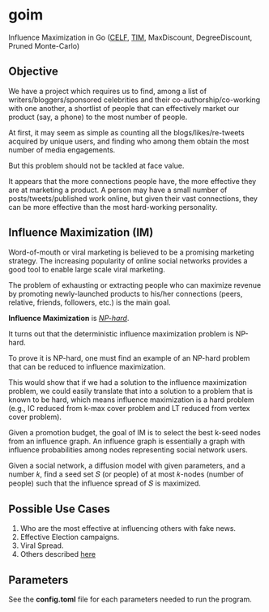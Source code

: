 # goim
Influence Maximization in Go ([CELF][1], [TIM][2], MaxDiscount, DegreeDiscount, Pruned Monte-Carlo)

## Objective

We have a project which requires us to find, among a list of writers/bloggers/sponsored celebrities 
and their co-authorship/co-working with one another, a shortlist of people that can effectively market our 
product (say, a phone) to the most number of people.

At first, it may seem as simple as counting all the blogs/likes/re-tweets acquired by unique users,
and finding who among them obtain the most number of media engagements. 

But this problem should not be tackled at face value.

It appears that the more connections people have, the more effective they are at marketing a product. 
A person may have a small number of posts/tweets/published work online, but given their vast connections, 
they can be more effective than the most hard-working personality.

## Influence Maximization (IM)

Word-of-mouth or viral marketing is believed to be a promising marketing strategy. 
The increasing popularity of online social networks provides a good tool to enable large scale viral marketing.

The problem of exhausting or extracting people who can maximize revenue by promoting newly-launched 
products to his/her connections (peers, relative, friends, followers, etc.) is the main goal.

**Influence Maximization** is *[NP-hard][3]*.

It turns out that the deterministic influence maximization problem is NP-hard.

To prove it is NP-hard, one must find an example of an NP-hard problem that can be reduced to influence maximization.

This would show that if we had a solution to the influence maximization problem, we could easily translate that into a solution to a problem that is known to be hard, which means influence maximization is a hard problem (e.g., IC reduced from k-max cover problem and LT reduced from vertex cover problem).

Given a promotion budget, the goal of IM is to select the best k-seed nodes from an influence graph.
An influence graph is essentially a graph with influence probabilities among nodes representing social network users.

Given a social network, a diffusion model with given parameters, and a number 𝑘,
find a seed set 𝑆 (or people) of at most 𝑘-nodes (number of people) such that the influence spread of 𝑆 is maximized.

## Possible Use Cases

1. Who are the most effective at influencing others with fake news.
2. Effective Election campaigns.
3. Viral Spread.
4. Others described [here][4]


## Parameters

See the **config.toml** file for each parameters needed to run the program.

[1]: <http://snap.stanford.edu/class/cs224w-readings/goyal11celf.pdf> "A. Goyal, W. Lu, L. Lakshmanan. CELF++: Optimizing the Greedy Algorithm for Influence Maximization in Social Networks. WWW 2011"

[2]: <http://arxiv.org/pdf/1404.0900v2.pdf> "Y. Tang, X. Xiao, and Y. Shi. Influence maximization: Near-optimal time complexity meets practical efficiency. SIGMOD 2014"

[3]: <https://www.cs.cornell.edu/home/kleinber/kdd03-inf.pdf> "D. Kempe, J. Kleinberg, E. Tardos. Maximizing the Spread of Influence through a Social Network."

[4]: <https://dl.acm.org/doi/pdf/10.1145/2503792.2503797> "A. Guille, H. Hacid, C. Favre, and D. A. Zighed, Information diffusion in online social networks: A survey. SIGMOD 2013."
